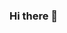 ### Hi there 👋

<!--
**satyasandeep007/satyasandeep007** is a ✨ _special_ ✨ repository because its `README.md` (this file) appears on your GitHub profile.

Here are some ideas to get you started:

- 🔭 I’m currently working on MERN Stack...
- 🌱 I’m currently learning Redis...
- 👯 I’m looking to collaborate on Open Source...
- 💬 Ask me about Coding...
- 📫 How to reach me: +91 89784 94898...
- 😄 Pronouns: He ...
- ⚡ Fun fact: ...
-->

